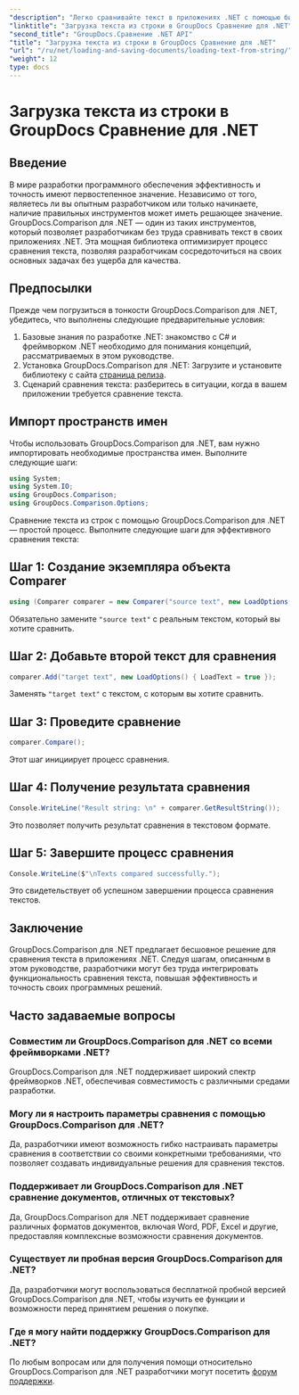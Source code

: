```yaml
---
"description": "Легко сравнивайте текст в приложениях .NET с помощью библиотеки GroupDocs.Comparison. Повышайте эффективность и точность с помощью бесшовной интеграции."
"linktitle": "Загрузка текста из строки в GroupDocs Сравнение для .NET"
"second_title": "GroupDocs.Сравнение .NET API"
"title": "Загрузка текста из строки в GroupDocs Сравнение для .NET"
"url": "/ru/net/loading-and-saving-documents/loading-text-from-string/"
"weight": 12
type: docs
---
```

# Загрузка текста из строки в GroupDocs Сравнение для .NET

## Введение
В мире разработки программного обеспечения эффективность и точность имеют первостепенное значение. Независимо от того, являетесь ли вы опытным разработчиком или только начинаете, наличие правильных инструментов может иметь решающее значение. GroupDocs.Comparison для .NET — один из таких инструментов, который позволяет разработчикам без труда сравнивать текст в своих приложениях .NET. Эта мощная библиотека оптимизирует процесс сравнения текста, позволяя разработчикам сосредоточиться на своих основных задачах без ущерба для качества.
## Предпосылки
Прежде чем погрузиться в тонкости GroupDocs.Comparison для .NET, убедитесь, что выполнены следующие предварительные условия:
1. Базовые знания по разработке .NET: знакомство с C# и фреймворком .NET необходимо для понимания концепций, рассматриваемых в этом руководстве.
2. Установка GroupDocs.Comparison для .NET: Загрузите и установите библиотеку с сайта [страница релиза](https://releases.groupdocs.com/comparison/net/).
3. Сценарий сравнения текста: разберитесь в ситуации, когда в вашем приложении требуется сравнение текста.

## Импорт пространств имен
Чтобы использовать GroupDocs.Comparison для .NET, вам нужно импортировать необходимые пространства имен. Выполните следующие шаги:

```csharp
using System;
using System.IO;
using GroupDocs.Comparison;
using GroupDocs.Comparison.Options;
```
Сравнение текста из строк с помощью GroupDocs.Comparison для .NET — простой процесс. Выполните следующие шаги для эффективного сравнения текста:
## Шаг 1: Создание экземпляра объекта Comparer
```csharp
using (Comparer comparer = new Comparer("source text", new LoadOptions() { LoadText = true }))
```
Обязательно замените `"source text"` с реальным текстом, который вы хотите сравнить.
## Шаг 2: Добавьте второй текст для сравнения
```csharp
comparer.Add("target text", new LoadOptions() { LoadText = true });
```
Заменять `"target text"` с текстом, с которым вы хотите сравнить.
## Шаг 3: Проведите сравнение
```csharp
comparer.Compare();
```
Этот шаг инициирует процесс сравнения.
## Шаг 4: Получение результата сравнения
```csharp
Console.WriteLine("Result string: \n" + comparer.GetResultString());
```
Это позволяет получить результат сравнения в текстовом формате.
## Шаг 5: Завершите процесс сравнения
```csharp
Console.WriteLine($"\nTexts compared successfully.");
```
Это свидетельствует об успешном завершении процесса сравнения текстов.

## Заключение
GroupDocs.Comparison для .NET предлагает бесшовное решение для сравнения текста в приложениях .NET. Следуя шагам, описанным в этом руководстве, разработчики могут без труда интегрировать функциональность сравнения текста, повышая эффективность и точность своих программных решений.
## Часто задаваемые вопросы
### Совместим ли GroupDocs.Comparison для .NET со всеми фреймворками .NET?
GroupDocs.Comparison для .NET поддерживает широкий спектр фреймворков .NET, обеспечивая совместимость с различными средами разработки.
### Могу ли я настроить параметры сравнения с помощью GroupDocs.Comparison для .NET?
Да, разработчики имеют возможность гибко настраивать параметры сравнения в соответствии со своими конкретными требованиями, что позволяет создавать индивидуальные решения для сравнения текстов.
### Поддерживает ли GroupDocs.Comparison для .NET сравнение документов, отличных от текстовых?
Да, GroupDocs.Comparison для .NET поддерживает сравнение различных форматов документов, включая Word, PDF, Excel и другие, предоставляя комплексные возможности сравнения документов.
### Существует ли пробная версия GroupDocs.Comparison для .NET?
Да, разработчики могут воспользоваться бесплатной пробной версией GroupDocs.Comparison для .NET, чтобы изучить ее функции и возможности перед принятием решения о покупке.
### Где я могу найти поддержку GroupDocs.Comparison для .NET?
По любым вопросам или для получения помощи относительно GroupDocs.Comparison для .NET разработчики могут посетить [форум поддержки](https://forum.groupdocs.com/c/comparison/12).